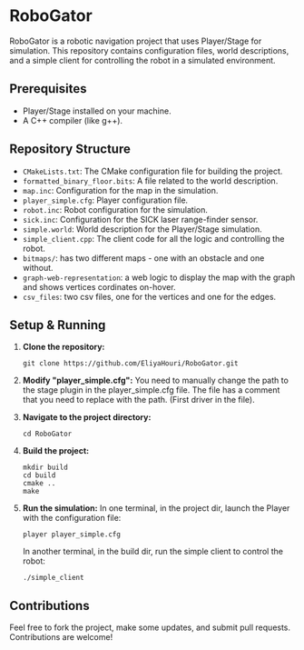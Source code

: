 
# RoboGator

RoboGator is a robotic navigation project that uses Player/Stage for simulation. This repository contains configuration files, world descriptions, and a simple client for controlling the robot in a simulated environment.

## Prerequisites

- Player/Stage installed on your machine.
- A C++ compiler (like g++).

## Repository Structure

- `CMakeLists.txt`: The CMake configuration file for building the project.
- `formatted_binary_floor.bits`: A file related to the world description.
- `map.inc`: Configuration for the map in the simulation.
- `player_simple.cfg`: Player configuration file.
- `robot.inc`: Robot configuration for the simulation.
- `sick.inc`: Configuration for the SICK laser range-finder sensor.
- `simple.world`: World description for the Player/Stage simulation.
- `simple_client.cpp`: The client code for all the logic and controlling the robot.
- `bitmaps/`: has two different maps - one with an obstacle and one without.
- `graph-web-representation`: a web logic to display the map with the graph and shows vertices cordinates on-hover.
- `csv_files`: two csv files, one for the vertices and one for the edges.

## Setup & Running

1. **Clone the repository:**
    ```
    git clone https://github.com/EliyaHouri/RoboGator.git
    ```

2. **Modify "player_simple.cfg":**
    You need to manually change the path to the stage plugin in the player_simple.cfg file.
    The file has a comment that you need to replace with the path. (First driver in the file).
   
3. **Navigate to the project directory:**
    ```
    cd RoboGator
    ```
4. **Build the project:**
    ```
    mkdir build
    cd build
    cmake ..
    make
    ```
5. **Run the simulation:**
    In one terminal, in the project dir, launch the Player with the configuration file:
    ```
    player player_simple.cfg
    ```
    In another terminal, in the build dir, run the simple client to control the robot:
    ```
    ./simple_client
    ```

## Contributions

Feel free to fork the project, make some updates, and submit pull requests. Contributions are welcome!
